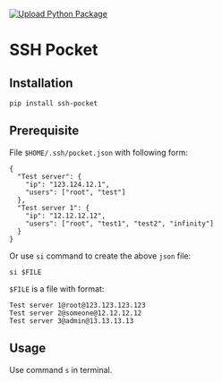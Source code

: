 [![Upload Python Package](https://github.com/mmmdawn/ssh-pocket/actions/workflows/python-publish.yml/badge.svg)](https://github.com/mmmdawn/ssh-pocket/actions/workflows/python-publish.yml)

# SSH Pocket

## Installation
```
pip install ssh-pocket
```

## Prerequisite

File `$HOME/.ssh/pocket.json` with following form:
```
{
  "Test server": {
    "ip": "123.124.12.1",
    "users": ["root", "test"]
  },
  "Test server 1": {
    "ip": "12.12.12.12",
    "users": ["root", "test1", "test2", "infinity"]
  }
}
```

Or use `si` command to create the above `json` file:
```
si $FILE
```
 `$FILE` is a file with format:
```
Test server 1@root@123.123.123.123
Test server 2@someone@12.12.12.12
Test server 3@admin@13.13.13.13
```
## Usage

Use command `s` in terminal.
